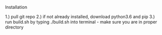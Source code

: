 Installation

1.) pull git repo
2.) if not already installed, download python3.6 and pip
3.) run build.sh by typing ./build.sh into terminal - make sure you are in proper directory
